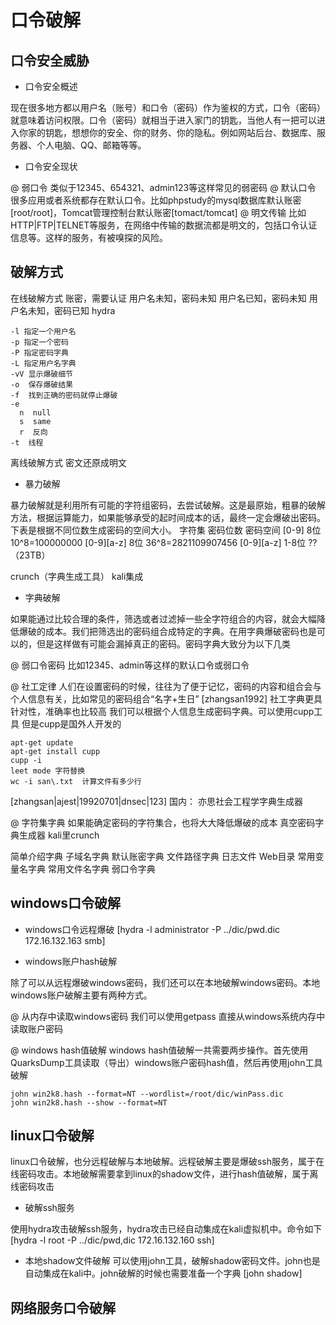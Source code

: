 # 口令破解

## 口令安全威胁

- 口令安全概述

现在很多地方都以用户名（账号）和口令（密码）作为鉴权的方式，口令（密码）就意味着访问权限。口令（密码）就相当于进入家门的钥匙，当他人有一把可以进入你家的钥匙，想想你的安全、你的财务、你的隐私。例如网站后台、数据库、服务器、个人电脑、QQ、邮箱等等。

- 口令安全现状

@ 弱口令
  类似于12345、654321、admin123等这样常见的弱密码
@ 默认口令
  很多应用或者系统都存在默认口令。比如phpstudy的mysql数据库默认账密[root/root]，Tomcat管理控制台默认账密[tomact/tomcat]
@ 明文传输
  比如HTTP|FTP|TELNET等服务，在网络中传输的数据流都是明文的，包括口令认证信息等。这样的服务，有被嗅探的风险。

## 破解方式

  在线破解方式
    账密，需要认证
    用户名未知，密码未知
    用户名已知，密码未知
    用户名未知，密码已知
    hydra
```
-l 指定一个用户名
-p 指定一个密码
-P 指定密码字典
-L 指定用户名字典
-vV 显示爆破细节
-o  保存爆破结果
-f  找到正确的密码就停止爆破
-e 
  n  null
  s  same
  r  反向
-t  线程
```
  离线破解方式
    密文还原成明文

- 暴力破解

暴力破解就是利用所有可能的字符组密码，去尝试破解。这是最原始，粗暴的破解方法，根据运算能力，如果能够承受的起时间成本的话，最终一定会爆破出密码。下表是根据不同位数生成密码的空间大小。
字符集        密码位数         密码空间
[0-9]         8位             10^8=100000000
[0-9][a-z]    8位             36^8=2821109907456
[0-9][a-z]    1-8位           ??（23TB）

crunch（字典生成工具） kali集成

- 字典破解

如果能通过比较合理的条件，筛选或者过滤掉一些全字符组合的内容，就会大幅降低爆破的成本。我们把筛选出的密码组合成特定的字典。在用字典爆破密码也是可以的，但是这样做有可能会漏掉真正的密码。密码字典大致分为以下几类

@ 弱口令密码
比如12345、admin等这样的默认口令或弱口令

@ 社工定律
人们在设置密码的时候，往往为了便于记忆，密码的内容和组合会与个人信息有关，比如常见的密码组合“名字+生日”
 [zhangsan1992]
 社工字典更具针对性，准确率也比较高
 我们可以根据个人信息生成密码字典。可以使用cupp工具
 但是cupp是国外人开发的 
 ```
 apt-get update
 apt-get install cupp
 cupp -i
 leet mode 字符替换
 wc -i san\.txt  计算文件有多少行
 ```
 [zhangsan|ajest|19920701|dnsec|123]
 国内： 亦思社会工程学字典生成器 

@ 字符集字典
如果能确定密码的字符集合，也将大大降低爆破的成本
真空密码字典生成器 kali里crunch

简单介绍字典
  子域名字典
  默认账密字典
  文件路径字典
    日志文件
    Web目录
  常用变量名字典
  常用文件名字典
  弱口令字典

## windows口令破解

- windows口令远程爆破
[hydra -l administrator -P ../dic/pwd.dic 172.16.132.163 smb]

- windows账户hash破解

除了可以从远程爆破windows密码，我们还可以在本地破解windows密码。本地windows账户破解主要有两种方式。

@ 从内存中读取windows密码
我们可以使用getpass 直接从windows系统内存中读取账户密码

@ windows hash值破解
windows hash值破解一共需要两步操作。首先使用QuarksDump工具读取（导出）windows账户密码hash值，然后再使用john工具破解
```
john win2k8.hash --format=NT --wordlist=/root/dic/winPass.dic
john win2k8.hash --show --format=NT
```

## linux口令破解

linux口令破解，也分远程破解与本地破解。远程破解主要是爆破ssh服务，属于在线密码攻击。本地破解需要拿到linux的shadow文件，进行hash值破解，属于离线密码攻击

- 破解ssh服务

使用hydra攻击破解ssh服务，hydra攻击已经自动集成在kali虚拟机中。命令如下
[hydra -l root -P ../dic/pwd,dic 172.16.132.160 ssh]

- 本地shadow文件破解
可以使用john工具，破解shadow密码文件。john也是自动集成在kali中。john破解的时候也需要准备一个字典
[john shadow]

## 网络服务口令破解

